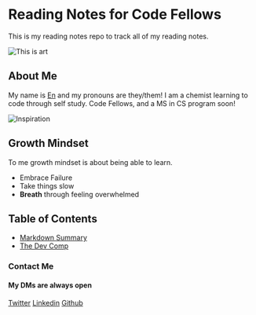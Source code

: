 # Reading Notes for Code Fellows

This is my reading notes repo to track all of my reading notes.

![This is art](https://i.picsum.photos/id/91/200/300.jpg?hmac=MJmqvWth15jZIlWiHwt01J_qoMRgygGRm0nf1adZtdE)

## About Me

My name is [En](https://github.com/cult-leader-en) and my pronouns are they/them! I am a chemist learning to code through self study. Code Fellows, and a MS in CS program soon!

![Inspiration](https://i.picsum.photos/id/1035/200/200.jpg?hmac=IDuYUZQ_7a6h4pQU2k7p2nxT-MjMt4uy-p3ze94KtA4)

## Growth Mindset

To me growth mindset is about being able to learn.

- Embrace Failure
- Take things slow
- **Breath** through feeling overwhelmed

## Table of Contents

- [Markdown Summary](markdown.md)
- [The Dev Comp](thedevcomp.md)

### Contact Me
#### My DMs are always open
[Twitter](https://twitter.com/cult_leader_en)
[Linkedin](https://www.linkedin.com/in/en-canada)
[Github](https://github.com/cult-leader-en)



